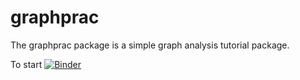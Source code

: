 # graphprac

The graphprac package is a simple graph analysis tutorial package.

To start [![Binder](http://mybinder.org/badge.svg)](http://mybinder.org/v2/gh/kortschak/graphprac/master?filepath=graph-prac.ipynb)